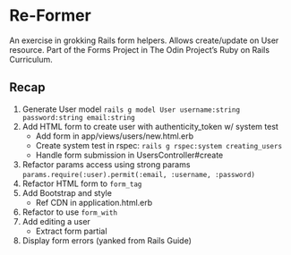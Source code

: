 # Re-Former

An exercise in grokking Rails form helpers. Allows create/update on User resource. Part of the Forms Project in The Odin Project’s Ruby on Rails Curriculum.

## Recap
1. Generate User model
`rails g model User username:string password:string email:string`
2. Add HTML form to create user with authenticity_token w/ system test
    - Add form in app/views/users/new.html.erb
    - Create system test in rspec: `rails g rspec:system creating_users`
    - Handle form submission in UsersController#create
3. Refactor params access using strong params
`params.require(:user).permit(:email, :username, :password)`
4. Refactor HTML form to `form_tag` 
5. Add Bootstrap and style
    - Ref CDN in application.html.erb
6. Refactor to use `form_with`
7. Add editing a user 
    - Extract form partial
8. Display form errors (yanked from Rails Guide)

